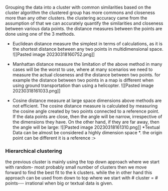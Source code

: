 Grouping the data into a cluster with common similarities based on the cluster algorithm the clustered group has more commons and closeness more than any other clusters. 
the clustering accuracy came from the assumption of that we can accurately quantify the similarities and closeness between various data points. the distance measures between the points are done using one of the 3 methods. 
-   Euclidean distance measure
	    the simplest in terms of calculations, as it is the shortest distance between any two points in multidimensional space. 
	    ![[Pasted image 20230318160752.png]]
	    
-   Manhattan distance measure
	    the limitation of the above method in many cases will be the worst to use, where at many scenarios we need to measure the actual closeness and the distance between two points. for example the distance between two points in a map is different when using ground transportation than using a helicopter. 
	    ![[Pasted image 20230318161033.png]]
	    
-   Cosine distance measure
		at large space dimensions above methods are not efficient. The cosine distance measure is calculated by measuring the cosine angle created by two points connected to a reference point. If the data points are close, then the angle will be narrow, irrespective of the dimensions they have. On the other hand, if they are far away, then the angle will be large:
		![[Pasted image 20230318161310.png]]
		*Textual Data can be almost be considered a highly dimension space *. the origin point can be different it is a reference :>
		
### Hierarchical clustering
the previous cluster is mainly using the top down approach where we start with random- most probably small number of clusters then we move forward to find the best fit to the k clusters. while the in other hand this approach can be used from down to top where we start with # cluster = # points--- irrational when big or textual data is given. 
